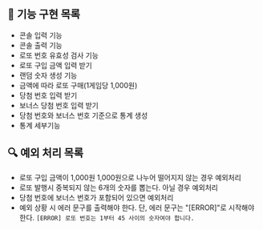 ## 🚀 기능 구현 목록
- 콘솔 입력 기능
- 콘솔 출력 기능
- 로또 번호 유효성 검사 기능
- 로또 구입 금액 입력 받기
- 랜덤 숫자 생성 기능
- 금액에 따라 로또 구매(1게임당 1,000원)
- 당첨 번호 입력 받기
- 보너스 당첨 번호 입력 받기
- 당첨 번호와 보너스 번호 기준으로 통계 생성
- 통계 세부기능


## 🔍 예외 처리 목록
- 로또 구입 금액이 1,000원 1,000원으로 나누어 떨어지지 않는 경우 예외처리
- 로또 발행시 중복되지 않는 6개의 숫자를 뽑는다. 아닐 경우 예외처리
- 당첨 번호에 보너스 번호가 포함되어 있으면 예외처리
- 예외 상황 시 에러 문구를 출력해야 한다. 단, 에러 문구는 "[ERROR]"로 시작해야 한다.
```[ERROR] 로또 번호는 1부터 45 사이의 숫자여야 합니다.```


